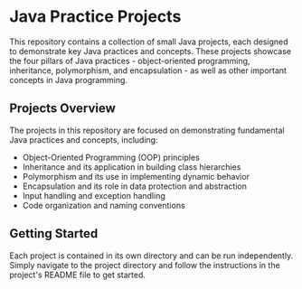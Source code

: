 # Java Practice Projects

This repository contains a collection of small Java projects, each designed to demonstrate key Java practices and concepts. These projects showcase the four pillars of Java practices - object-oriented programming, inheritance, polymorphism, and encapsulation - as well as other important concepts in Java programming.

## Projects Overview

The projects in this repository are focused on demonstrating fundamental Java practices and concepts, including:
- Object-Oriented Programming (OOP) principles
- Inheritance and its application in building class hierarchies
- Polymorphism and its use in implementing dynamic behavior
- Encapsulation and its role in data protection and abstraction
- Input handling and exception handling
- Code organization and naming conventions

## Getting Started

Each project is contained in its own directory and can be run independently. Simply navigate to the project directory and follow the instructions in the project's README file to get started.
